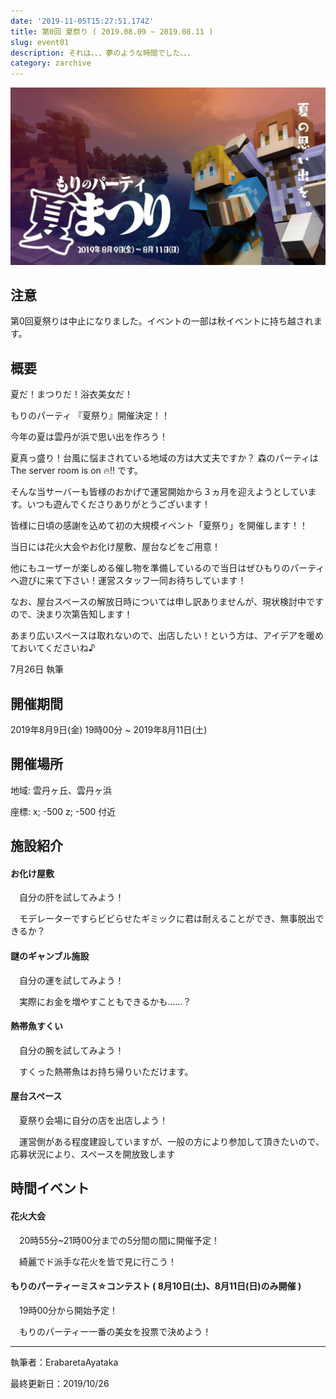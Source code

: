 ```yaml
---
date: '2019-11-05T15:27:51.174Z'
title: 第0回 夏祭り ( 2019.08.09 ~ 2019.08.11 )
slug: event01
description: それは、、、夢のような時間でした、、、
category: zarchive
---
```

![](/img/natu.png "また来年会おう！")

## 注意

第0回夏祭りは中止になりました。イベントの一部は秋イベントに持ち越されます。

## 概要

夏だ！まつりだ！浴衣美女だ！

もりのパーティ 『夏祭り』開催決定！！

今年の夏は雲丹が浜で思い出を作ろう！

夏真っ盛り！台風に悩まされている地域の方は大丈夫ですか？ 森のパーティはThe server room is on 🔥‼ です。

そんな当サーバーも皆様のおかげで運営開始から３ヵ月を迎えようとしています。いつも遊んでくださりありがとうございます！

皆様に日頃の感謝を込めて初の大規模イベント「夏祭り」を開催します！！

当日には花火大会やお化け屋敷、屋台などをご用意！

他にもユーザーが楽しめる催し物を準備しているので当日はぜひもりのパーティへ遊びに来て下さい！運営スタッフ一同お待ちしています！

なお、屋台スペースの解放日時については申し訳ありませんが、現状検討中ですので、決まり次第告知します！

あまり広いスペースは取れないので、出店したい！という方は、アイデアを暖めておいてくださいね♪

7月26日 執筆

## 開催期間

2019年8月9日(金) 19時00分 ~ 2019年8月11日(土)

## 開催場所

地域: 雲丹ヶ丘、雲丹ヶ浜

座標: x; -500 z; -500 付近

## 施設紹介

#### お化け屋敷

　自分の肝を試してみよう！

　モデレーターですらビビらせたギミックに君は耐えることができ、無事脱出できるか？

#### 謎のギャンブル施設

　自分の運を試してみよう！

　実際にお金を増やすこともできるかも……？

#### 熱帯魚すくい

　自分の腕を試してみよう！

　すくった熱帯魚はお持ち帰りいただけます。

#### 屋台スペース

　夏祭り会場に自分の店を出店しよう！

　運営側がある程度建設していますが、一般の方により参加して頂きたいので、応募状況により、スペースを開放致します

## 時間イベント

#### 花火大会

　20時55分~21時00分までの5分間の間に開催予定！

　綺麗でド派手な花火を皆で見に行こう！

#### もりのパーティーミス☆コンテスト ( 8月10日(土)、8月11日(日)のみ開催 )

　19時00分から開始予定！

　もりのパーティー一番の美女を投票で決めよう！

- - -

執筆者：ErabaretaAyataka

最終更新日：2019/10/26
